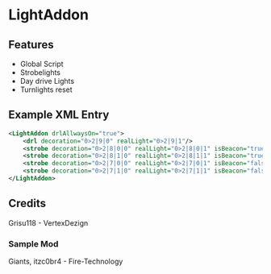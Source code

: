 # LightAddon

## Features

- Global Script
- Strobelights
- Day drive Lights
- Turnlights reset

## Example XML Entry

```xml
<LightAddon drlAllwaysOn="true">
    <drl decoration="0>2|9|0" realLight="0>2|9|1"/>
    <strobe decoration="0>2|8|0|0" realLight="0>2|8|0|1" isBeacon="true" />
    <strobe decoration="0>2|8|1|0" realLight="0>2|8|1|1" isBeacon="true" />
    <strobe decoration="0>2|7|0|0" realLight="0>2|7|0|1" isBeacon="false" name="SampleStrobe1" sequence="200 400" invert="false" />
    <strobe decoration="0>2|7|1|0" realLight="0>2|7|1|1" isBeacon="false" name="SampleStrobe1" sequence="400 200" invert="true" />
</LightAddon>
```

## Credits
Grisu118 - VertexDezign
### Sample Mod
Giants, itzc0br4 - Fire-Technology